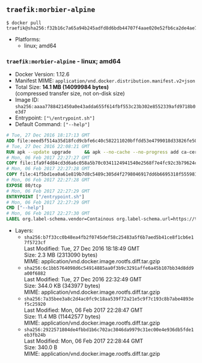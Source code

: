 ## `traefik:morbier-alpine`

```console
$ docker pull traefik@sha256:f32b16c7a65a94b245adfd8d6bdb44707f4aae020e52fb6ca2de4ae76bb55bbf
```

-	Platforms:
	-	linux; amd64

### `traefik:morbier-alpine` - linux; amd64

-	Docker Version: 1.12.6
-	Manifest MIME: `application/vnd.docker.distribution.manifest.v2+json`
-	Total Size: **14.1 MB (14099984 bytes)**  
	(compressed transfer size, not on-disk size)
-	Image ID: `sha256:aaaa7788421450a0e43adda655f614fbf553c23b302e8552339afd9718b0e3d7`
-	Entrypoint: `["\/entrypoint.sh"]`
-	Default Command: `["--help"]`

```dockerfile
# Tue, 27 Dec 2016 18:17:13 GMT
ADD file:eeed5f514a35d18fcd9cbfe6c40c582211020bffdd53e4799018d33826fe5067 in / 
# Tue, 27 Dec 2016 22:08:21 GMT
RUN apk --update upgrade     && apk --no-cache --no-progress add ca-certificates     && rm -rf /var/cache/apk/*
# Mon, 06 Feb 2017 22:27:27 GMT
COPY file:1fa9f4d84cd3d6a6c058a5b70c0341124941540e2568f7e4fc92c3b79624c67f in /usr/local/bin/ 
# Mon, 06 Feb 2017 22:27:28 GMT
COPY file:41f5bd1ea0a61e819b7d8c5489c305d4f2798046917dd6b6695318f555981727 in / 
# Mon, 06 Feb 2017 22:27:28 GMT
EXPOSE 80/tcp
# Mon, 06 Feb 2017 22:27:29 GMT
ENTRYPOINT ["/entrypoint.sh"]
# Mon, 06 Feb 2017 22:27:29 GMT
CMD ["--help"]
# Mon, 06 Feb 2017 22:27:30 GMT
LABEL org.label-schema.vendor=Containous org.label-schema.url=https://traefik.io org.label-schema.name=Traefik org.label-schema.description=A modern reverse-proxy org.label-schema.version=v1.2.0-rc1 org.label-schema.docker.schema-version=1.0
```

-	Layers:
	-	`sha256:b7f33cc0b48ea4fb2f0745def58c25483a5f6b7aed5b41ce8f1cb6e17f5723cf`  
		Last Modified: Tue, 27 Dec 2016 18:18:49 GMT  
		Size: 2.3 MB (2313090 bytes)  
		MIME: application/vnd.docker.image.rootfs.diff.tar.gzip
	-	`sha256:6c1bb5764098d6c54914885aa0f3b9c3291affe6a45b107bb34d8dd9a00f6882`  
		Last Modified: Tue, 27 Dec 2016 22:32:49 GMT  
		Size: 344.0 KB (343977 bytes)  
		MIME: application/vnd.docker.image.rootfs.diff.tar.gzip
	-	`sha256:7a35bee3a8c2d4ac0fc9c18aa539f72a21e5c9f7c193c8b7abe4893ef5c25920`  
		Last Modified: Mon, 06 Feb 2017 22:28:47 GMT  
		Size: 11.4 MB (11442577 bytes)  
		MIME: application/vnd.docker.image.rootfs.diff.tar.gzip
	-	`sha256:2922571804de4fbbd1b6c702ac3046da9979c31ec00e4e936db5fde1eb3fb24b`  
		Last Modified: Mon, 06 Feb 2017 22:28:44 GMT  
		Size: 340.0 B  
		MIME: application/vnd.docker.image.rootfs.diff.tar.gzip

